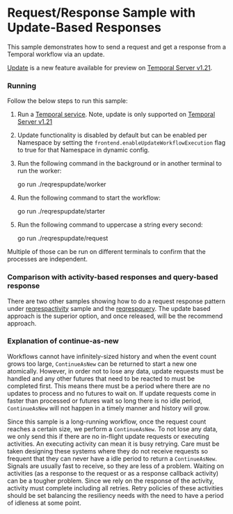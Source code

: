 # Request/Response Sample with Update-Based Responses

This sample demonstrates how to send a request and get a response from a Temporal workflow via an update.

[Update](https://docs.temporal.io/workflows#update) is a new feature available for preview on [Temporal Server v1.21](https://github.com/temporalio/temporal/releases/tag/v1.21.0).

### Running

Follow the below steps to run this sample:

1) Run a [Temporal service](https://github.com/temporalio/samples-go/tree/main/#how-to-use). Note, update is only supported on [Temporal Server v1.21](https://github.com/temporalio/temporal/releases/tag/v1.21.0)

2) Update functionality is disabled by default but can be enabled per Namespace by setting the `frontend.enableUpdateWorkflowExecution` flag to true for that Namespace in dynamic config.

3) Run the following command in the background or in another terminal to run the worker:

    go run ./reqrespupdate/worker

4) Run the following command to start the workflow:

    go run ./reqrespupdate/starter

5) Run the following command to uppercase a string every second:

    go run ./reqrespupdate/request

Multiple of those can be run on different terminals to confirm that the processes are independent.

### Comparison with activity-based responses and query-based response

There are two other samples showing how to do a request response pattern under [reqrespactivity](../reqrespactivity) sample and the [reqrespquery](../reqrespquery). The update based approach is the superior option, and once released, will be the recommend approach.


### Explanation of continue-as-new

Workflows cannot have infinitely-sized history and when the event count grows too large, `ContinueAsNew` can be returned
to start a new one atomically. However, in order not to lose any data, update requests must be handled and any other futures
that need to be reacted to must be completed first. This means there must be a period where there are no updates to
process and no futures to wait on. If update requests come in faster than processed or futures wait so long there is no idle
period, `ContinueAsNew` will not happen in a timely manner and history will grow.

Since this sample is a long-running workflow, once the request count reaches a certain size, we perform a
`ContinueAsNew`. To not lose any data, we only send this if there are no in-flight update requests or executing
activities. An executing activity can mean it is busy retrying. Care must be taken designing these systems where they do
not receive requests so frequent that they can never have a idle period to return a `ContinueAsNew`. Signals are usually
fast to receive, so they are less of a problem. Waiting on activities (as a response to the request or as a response
callback activity) can be a tougher problem. Since we rely on the response of the activity, activity must complete
including all retries. Retry policies of these activities should be set balancing the resiliency needs with the need to
have a period of idleness at some point.
